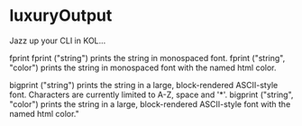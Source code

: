 # luxuryOutput
Jazz up your CLI in KOL…

fprint
fprint ("string") prints the string in monospaced font.
fprint ("string", "color") prints the string in monospaced font with the named html color.

bigprint ("string") prints the string in a large, block-rendered ASCII-style font. Characters are currently limited to A-Z, space and '*'.
bigprint ("string", "color") prints the string in a large, block-rendered ASCII-style font with the named html color."
